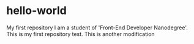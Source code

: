 # hello-world
My first repository
I am a student of 'Front-End Developer Nanodegree'. This is my first repository test.
This is another modification
